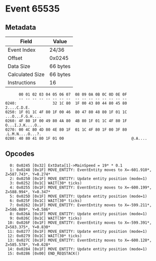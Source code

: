# Event 65535

## Metadata

| Field           | Value    |
|-----------------|----------|
| Event Index     | 24/36    |
| Offset          | 0x0245   |
| Data Size       | 66 bytes |
| Calculated Size | 66 bytes |
| Instructions    | 16       |

```
      00 01 02 03 04 05 06 07  08 09 0A 0B 0C 0D 0E 0F
      -- -- -- -- -- -- -- --  -- -- -- -- -- -- -- --
0240:                32 1C 80  1F 00 43 80 44 80 45 80       2....C.D.E.
0250: 1F 01 1C 4F 80 1F 00 46  80 47 80 48 80 1F 01 1C  ...O...F.G.H....
0260: 4F 80 1F 00 49 80 4A 80  4B 80 1F 01 1C 4F 80 1F  O...I.J.K....O..
0270: 00 4C 80 4D 80 4E 80 1F  01 1C 4F 80 1F 00 3F 80  .L.M.N....O...?.
0280: 40 80 41 80 1F 01 00                              @.A....         
```

## Opcodes

```
  0: 0x0245 [0x32] ExtData[1]->MainSpeed = 19* * 0.1
  1: 0x0248 [0x1F] MOVE_ENTITY: EventEntity moves to X=-601.910*, Z=587.743*, Y=0.274*
  2: 0x0250 [0x1F] MOVE_ENTITY: Update entity position (mode=1)
  3: 0x0252 [0x1C] WAIT(30* ticks)
  4: 0x0255 [0x1F] MOVE_ENTITY: EventEntity moves to X=-600.199*, Z=588.994*, Y=0.347*
  5: 0x025D [0x1F] MOVE_ENTITY: Update entity position (mode=1)
  6: 0x025F [0x1C] WAIT(30* ticks)
  7: 0x0262 [0x1F] MOVE_ENTITY: EventEntity moves to X=-599.211*, Z=586.089*, Y=0.586*
  8: 0x026A [0x1F] MOVE_ENTITY: Update entity position (mode=1)
  9: 0x026C [0x1C] WAIT(30* ticks)
 10: 0x026F [0x1F] MOVE_ENTITY: EventEntity moves to X=-599.391*, Z=583.375*, Y=0.830*
 11: 0x0277 [0x1F] MOVE_ENTITY: Update entity position (mode=1)
 12: 0x0279 [0x1C] WAIT(30* ticks)
 13: 0x027C [0x1F] MOVE_ENTITY: EventEntity moves to X=-600.128*, Z=585.578*, Y=0.628*
 14: 0x0284 [0x1F] MOVE_ENTITY: Update entity position (mode=1)
 15: 0x0286 [0x00] END_REQSTACK()
```
